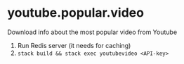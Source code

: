 # youtube.popular.video
Download info about the most popular video from Youtube

1) Run Redis server (it needs for caching)
2) `stack build && stack exec youtubevideo <API-key>`
